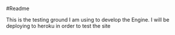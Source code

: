 #Readme

This is the testing ground I am using to develop the Engine. 
I will be deploying to heroku in order to test the site
